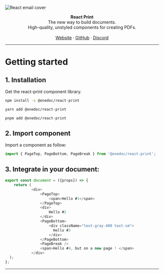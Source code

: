 ![React email cover](https://pbs.twimg.com/profile_banners/1733139456645795840/1705969228/1500x500)

<div align="center"><strong>React Print</strong></div>
<div align="center">The new way to build documents.<br />High-quality, unstyled components for creating PDFs.</div>
<br />
<div align="center">
<a href="https://www.onedoclabs.com/">Website</a> 
<span> · </span>
<a href="https://github.com/OnedocLabs/react-print">GitHub</a> 
<span> · </span>
<a href="https://discord.com/invite/uRJE6e2rgr">Discord</a>
</div>

---
# Getting started 

## 1. Installation

Get the react-print component library.

<CodeGroup>

```sh npm
npm install -s @onedoc/react-print
```

```sh yarn
yarn add @onedoc/react-print
```

```sh pnpm
pnpm add @onedoc/react-print
```

</CodeGroup>

## 2. Import component

Import a component as follow:

```javascript 
import { PageTop, PageBottom, PageBreak } from '@onedoc/react-print';
```

## 3. Integrate in your document:


```javascript
export const document = ({props}) => {
    return (
            <div>
                <PageTop>
                    <span>Hello #1</span>
                </PageTop>
                <div>
                    Hello #2
                </div>
                <PageBottom>
                    <div className="text-gray-400 text-sm">
                      Hello #3
                    </div>
                </PageBottom>
                <PageBreak />
                <span>Hello #4, but on a new page ! </span>
            </div>
  );
};
```
---
